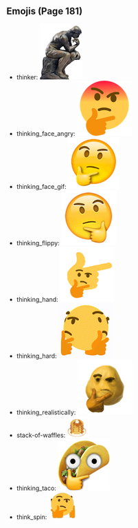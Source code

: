 
## Emojis (Page 181)

* thinker: ![thinker](output/thinker.jpg)
* thinking_face_angry: ![thinking_face_angry](output/thinking_face_angry.png)
* thinking_face_gif: ![thinking_face_gif](output/thinking_face_gif.gif)
* thinking_flippy: ![thinking_flippy](output/thinking_flippy.gif)
* thinking_hand: ![thinking_hand](output/thinking_hand.png)
* thinking_hard: ![thinking_hard](output/thinking_hard.gif)
* thinking_realistically: ![thinking_realistically](output/thinking_realistically.png)
* stack-of-waffles: ![stack-of-waffles](output/stack-of-waffles.gif)
* thinking_taco: ![thinking_taco](output/thinking_taco.png)
* think_spin: ![think_spin](output/think_spin.gif)
